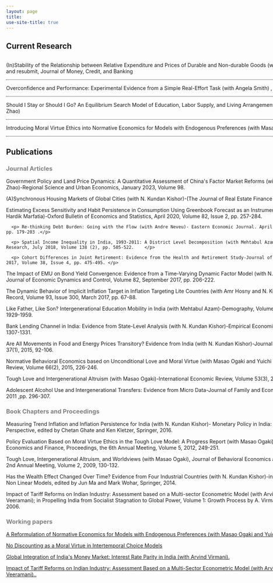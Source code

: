 ```yaml
---
layout: page
title:
use-site-title: true
---
```


<style>

div.content { width: 940px }

.show-text {
  position: relative;
  display: inline-block;
  border-bottom: 1px dotted black;
  width: 940px;
}

.show-text .hidden-text {
  visibility: hidden;
  width: 800px;
  background-color: #fff;
  color: black;
  font-size: 11pt;
  text-align: left;
  box-sizing: border-box;
  border: solid;
  border-radius: 6px;
  padding: 10px;
  
  /* Position the tooltip */
  position: absolute;
  z-index: 1;
  top: 70%;
  left:10%;
  margin-left: -60px;
}

.show-text:hover .hidden-text {
  visibility: visible;
}
}

</style>

 <h2>Current Research</h2>
 
<div class="show-text">  <p>(In)Stability of the Relationship between Relative Expenditure and Prices of Durable and Non-durable Goods (with N. Kundan Kishor), revise and resubmit, Journal of Money, Credit, and Banking</p>
<span class="hidden-text"> <span style="background-color:lightgrey"><b> Abstract</b> </span> <br> Using an intertertemporal consumption model with non-separable preferences for nondurable and durable goods,
  we find evidence for a break in the intratemporal elas- ticity of substitution, the parameter capturing the long run equilibrium relationship between the two goods and their relative prices. During the
  period from 1959 to 1981, nondurable and durable goods were gross substitutes, with an estimated substitution elasticity greater than one. In contrast, in the post-1981 period this elasticity is less
  than one implying complementarity in the consumption of these two goods. This shift in the long run equilibrium relationship between the two goods also impacts adjustment dynamics. Although durable goods continue
  to dominate the error correction process, the size of adjustment is much smaller in the post-1981 period. Additionally, we find that the cyclical component of the durable goods consumption has also become more
  persistent over time. Our findings imply that a shock to durable goods spending, such as the COVID19 shock, would
  be more persistent due to a much slower adjustment towards equilibrium.</span>
</div>

<div class="show-text">	
  <p>Overconfidence and Performance: Experimental Evidence from a Simple Real-Effort Task (with Angela Smith) , under review</p>
  <span class="hidden-text"> <span style="background-color:lightgrey"><b> Abstract</b> </span> <br> Using a simple real-effort counting task and frequency-based forecast
elicitation, we document significant absolute and relative overconfidence
for a diverse subject pool. Consistent with the Dunning-Kruger effect,
an inverse relationship exists between task performance and overconfidence
such that low (high) performing individuals exhibit significantly
more (less) overconfidence. This relationship holds for absolute overconfidence
even after accounting for better-than-average effect and regression-to-the
mean and can potentially explain the lack of absolute overconfidence
reported in some economic studies. Further, we find negligible correlation
between our task-based measures and survey-based overconfidence measures
commonly used in psychology studies, indicating these two methodologies
may capture different behavioral phenomena. </span>
  </div>

<div class="show-text">	
  <p>  Should I Stay or Should I Go? An Equilibrium Search Model of Education, Labor Supply, and Living Arrangement Choices (with Min Qiang Zhao)</p>
 <span class="hidden-text"> <span style="background-color:lightgrey"><b> Abstract</b> </span> <br> Millennials are much more likely to be living with their parents when compared to Generation X
  and Baby Boomers. We propose an equilibrium search model where individuals make choices about education, labor supply, marriage, and living arrangement at different stages in their life. We calibrate our model to match key data moments for young adults in each of the three generations. Using our calibrated model we quantify the importance differences in economic conditions and preferences in accounting for the rising cohort trend in the proportion of young adults living with parents in the U.S. We find that rent-wage ratio, marriage probability, and utility gains from living with parents are all important drivers of generational differences in the propensity to live with parents. Economic turbulence, on the other hand, is not quantitatively important in explaining the cohort trend. We also find substantial heterogeneity in the relative importance of these factors across groups identified by education and employment status. </span>
  </div>


  <div class="show-text">	
  <p>  Introducing Moral Virtue Ethics into Normative Economics for Models with Endogenous Preferences (with Masao Ogaki)</p>
 <span class="hidden-text"> <span style="background-color:lightgrey"><b> Abstract</b> </span> <br>  An important role of normative economics is to provide an analytical framework to evaluate social states. Such an evaluation is based on value judgments derived from moral views of the members of the society. There exist three major approaches in normative ethics, which formalize many people's moral views. These are consequentialism that focuses on consequences of actions; deontology that focuses on moral duties, and virtue ethics has two important aspects: acquiring virtues and human flourishing that can be achieved by using virtues and abilities. Among these, formal analytical frameworks have been developed for important aspects of consequentialism, deontology, and the flourishing aspect of virtue ethics. However, normative economics does not have a formal analytical framework for the learning aspect of virtue ethics. In this paper we develop such a framework for models with endogenous preferences. We apply this framework to a rational addiction model and an intergenerational altruism model. We find that introduction of virtue ethics can lead to very different policy recommendations than those based solely on welfarism where emphasis is on maximizing social welfare functions. Importantly, in contrast to the commonly held view, we find that incorporating virtue ethics into normative economic analysis may not always lead to greater government interventions.
 </span>
  </div>


 
 <h2>Publications</h2>


<div class="content">

 <h3 style="color: grey;"> Journal Articles </h3>
 
 <p> Government Policy and Land Price Dynamics: A Quantitative Assessment of China's Factor Market Reforms (with Mouhua Liao and Min Qiang Zhao)-Regional Science and Urban Economics, January 2023, Volume 98.</p>
 
  <p> (A)Synchronous Housing Markets of Global Cities (with N. Kundan Kishor)-(The Journal of Real Estate Finance and Economics, April 2022. </p>

  <p> Estimating Excess Sensitivity and Habit Persistence in Consumption Using Greenbook Forecast as an Instrument (N. Kundan Kishor and Hardik Marfatia)-Oxford Bulletin of Economics and Statistics, April 2020, Volume 82, Issue 2, pp. 257-284.</p>

	  <p> Re-thinking Debt Burden: Going with the Flow (with Andre Neveu)- Eastern Economic Journal. April 2019, Volume 45, Issue 2, pp. 179-203 .</p>

	  <p> Spatial Income Inequality in India, 1993-2011: A District Level Decomposition (with Mehtabul Azam)-Social Indicators Research, July 2018, Volume 138 (2), pp. 505-522.	</p>
	  
	  <p> Cohort Differences in Joint Retirement: Evidence from the Health and Retirement Study-Journal of Labor Research, December 2017, Volume 38, Issue 4, pp. 475-495. </p>


  <p> The Impact of EMU on Bond Yield Convergence: Evidence from a Time-Varying Dynamic Factor Model (with N. Kundan Kishor and Jun Ma)- Journal of Economic Dynamics and Control, Volume 82, September 2017, pp. 206-222.</p>

<p> The Dynamic Behavior of Implicit Inflation Target in Inflation Targeting Lite Countries (with Amr Hosny and N. Kundan Kishor)- Economic Record, Volume 93, Issue 300, March 2017, pp. 67-88. </p>


  <p> Like Father, Like Son? Intergenerational Education Mobility in India (with Mehtabul Azam)-Demography, Volume 52 (6), December 2015, pp. 1929-1959. </p>

  <p> Bank Lending Channel in India: Evidence from State-Level Analysis (with N. Kundan Kishor)-Empirical Economics, Volume 45(3), 2013, pp. 1307-1331.</p>

   <p>   Are All Movements in Food and Energy Prices Transitory? Evidence from India (with N. Kundan Kishor)-Journal of Policy Modeling, Volume 37(1), 2015, 92-106.  </p>

 <p>  Normative Behavioral Economics based on Unconditional Love and Moral Virtue (with Masao Ogaki and Yuichi Yaguchi)-Japanese Economic Review, Volume 66(2), 2015, 226-246.	   </p>

 

  <p> Tough Love and Intergenerational Altruism (with Masao Ogaki)-International Economic Review, Volume 53(3),  2012, pp. 791-814. </p>

  <p> Adolescent Alcohol Use and Intergenerational Transfers: Evidence from Micro Data-Journal of Family and Economic Issues, Volume 32(2), 2011 ,pp.  296-307.</p>
  
  
<h3 style="color: grey;"> Book Chapters and Proceedings </h3>

<p> Measuring Trend Inflation and Inflation Persistence for India (with N. Kundan Kishor)- Monetary Policy in India: A Modern Macroeconomic Perspective, edited by Chetan Ghate and Ken Kletzer, Springer, 2016.</p>

<p> Policy Evaluation Based on Moral Virtue Ethics in the Tough Love Model: A Progress Report (with Masao Ogaki), Journal of Behavioral Economics and Finance, Proceedings, the 6th Annual Meeting, Volume 5, 2012, 249-251.  </p>

<p> Tough Love, Intergenerational Altruism, and Worldviews (with Masao Ogaki), Journal of Behavioral Economics and Finance, Proceedings, the 2nd Annual Meeting, Volume 2, 2009, 130-132. </p>

<p>  Has the Wealth Effect Changed Over Time? Evidence from Four Industrial Countries (with N. Kundan Kishor)-in Recent Advances in Estimating Non Linear Models, edited by Jun Ma and Mark Wohar, Springer, 2014.	   </p>


<p> Impact of Tariff Reforms on Indian Industry: Assessment based on a Multi-sector Econometric Model (with Arvind Virmani, B. N. Goldar, and C Veeramani); in Propelling India from Socialist Stagnation to Global Power, Volume 1: Growth Process by A. Virmani, Acdademic Foundation, 2006. </p>


<h3 style="color: grey;"> Working papers </h3>

 <p> <a href="http://www.imes.boj.or.jp/research/papers/english/14-E-02.pdf" target="_blank">A Reformulation of Normative Economics for Models with Endogenous Preferences (with Masao Ogaki and Yuichi Yaguchi).</a></p>

 <p> <a href="http://ies.keio.ac.jp/data/pdf/en/2014-003.pdf" target="_blank">No Discounting as a Moral Virtue in Intertemporal Choice Models</a></p>
<p> <a href="http://www.icrier.org/pdf/wp164.pdf" target="_blank">Global Integration of India's Money Market: Interest Rate Parity in India (with Arvind Virmani). </a></p>
<p> <a href="http://www.icrier.org/pdf/wp135.pdf" target="_blank">Impact of Tariff Reforms on Indian Industry: Assessment Based on a Multi-Sector Econometric Model (with Arvind Virmani, B. N. Goldar, and C Veeramani).. </a></p>


</div>